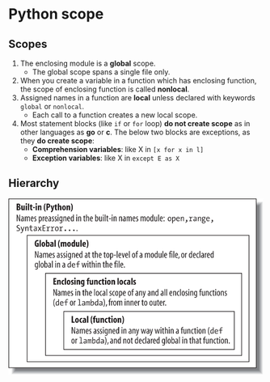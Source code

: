 # Python scope

## Scopes
1. The enclosing module is a **global** scope.
    * The global scope spans a single file only.
1. When you create a variable in a function which has enclosing function, the scope of enclosing function is called **nonlocal**.
1. Assigned names in a function are **local** unless declared with keywords `global` or `nonlocal`.
    * Each call to a function creates a new local scope.
1. Most statement blocks (like `if` or `for` loop) **do not create scope** as in other languages as **go** or **c**. The below two blocks are exceptions, as they **do create scope**:
    * __Comprehension variables__: like X in `[x for x in l]`
    * __Exception variables__: like X in `except E as X`

## Hierarchy
![Scope](./img/scope.png)
